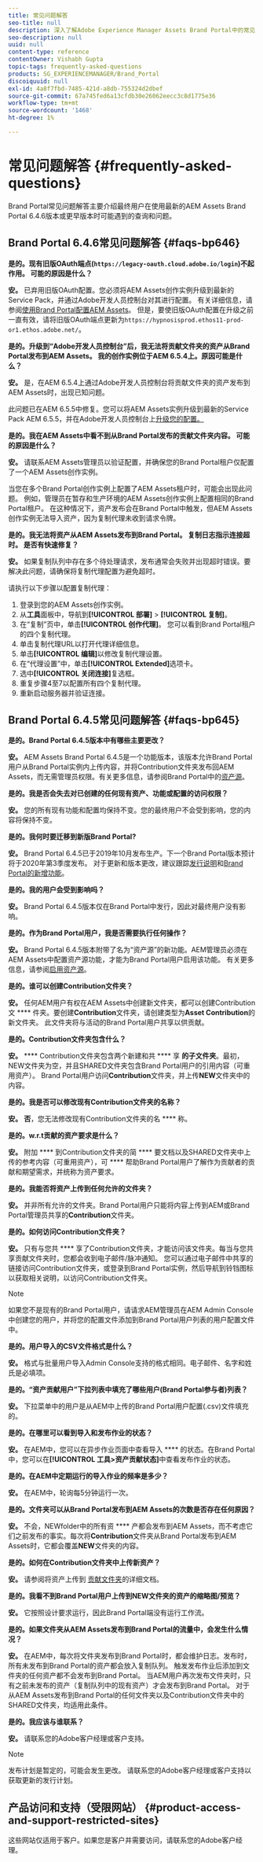 ```yaml
---
title: 常见问题解答
seo-title: null
description: 深入了解Adobe Experience Manager Assets Brand Portal中的常见问题。
seo-description: null
uuid: null
content-type: reference
contentOwner: Vishabh Gupta
topic-tags: frequently-asked-questions
products: SG_EXPERIENCEMANAGER/Brand_Portal
discoiquuid: null
exl-id: 4a8f7fbd-7485-421d-a8db-755324d2dbef
source-git-commit: 67a745fed6a13cfdb30e26062eecc3c8d1775e36
workflow-type: tm+mt
source-wordcount: '1468'
ht-degree: 1%

---
```


# 常见问题解答 {#frequently-asked-questions}

Brand Portal常见问题解答主要介绍最终用户在使用最新的AEM Assets Brand Portal 6.4.6版本或更早版本时可能遇到的查询和问题。


## Brand Portal 6.4.6常见问题解答  {#faqs-bp646}

**是的。现有旧版OAuth端点(`https://legacy-oauth.cloud.adobe.io/login`)不起作用。 可能的原因是什么？**

**安。** 已弃用旧版OAuth配置。您必须将AEM Assets创作实例升级到最新的Service Pack，并通过Adobe开发人员控制台对其进行配置。 有关详细信息，请参阅[使用Brand Portal配置AEM Assets](configure-aem-assets-with-brand-portal.md)。 但是，要使旧版OAuth配置在升级之前一直有效，请将旧版OAuth端点更新为`https://hypnosisprod.ethos11-prod-or1.ethos.adobe.net/`。

<!--
**Ques. I have created a collection using the asset link shared by the administrator. But I am unable to create a share link for my collection. Do I need special permissions to do this?**

**Ans.** The functionality is by design, the viewer users are not permitted to share link for collections as they have limited privileges due to which they cannot add users to create a share link. It is a known issue that the share link for collections is currently visible to the viewer users. This issue will be fixed in the upcoming release, the option to share link for the collections will not be available to the viewer users.    
-->

**是的。升级到“Adobe开发人员控制台”后，我无法将贡献文件夹的资产从Brand Portal发布到AEM Assets。 我的创作实例位于AEM 6.5.4上。原因可能是什么？**

**安。** 是，在AEM 6.5.4上通过Adobe开发人员控制台将贡献文件夹的资产发布到AEM Assets时，出现已知问题。

此问题已在AEM 6.5.5中修复。您可以将AEM Assets实例升级到最新的Service Pack AEM 6.5.5，并在Adobe开发人员控制台上[升级您的配置。](https://experienceleague.adobe.com/docs/experience-manager-65/assets/brandportal/configure-aem-assets-with-brand-portal.html#upgrade-integration-65)

<!--
Broken link of download hotfix, comment out this section until we have the latest URL.

For immediate fix on AEM 6.5.4, it is recommended to [download the hotfix](https://www.adobeaemcloud.com/content/marketplace/marketplaceProxy.html?packagePath=/content/companies/public/adobe/packages/cq650/hotfix/cq-6.5.0-hotfix-33041) and install on your AEM author instance.
-->

**是的。我在AEM Assets中看不到从Brand Portal发布的贡献文件夹内容。 可能的原因是什么？**

**安。** 请联系AEM Assets管理员以验证配置，并确保您的Brand Portal租户仅配置了一个AEM Assets创作实例。

当您在多个Brand Portal创作实例上配置了AEM Assets租户时，可能会出现此问题。 例如，管理员在暂存和生产环境的AEM Assets创作实例上配置相同的Brand Portal租户。 在这种情况下，资产发布会在Brand Portal中触发，但AEM Assets创作实例无法导入资产，因为复制代理未收到请求令牌。


**是的。我无法将资产从AEM Assets发布到Brand Portal。 复制日志指示连接超时。 是否有快速修复？**

**安。** 如果复制队列中存在多个待处理请求，发布通常会失败并出现超时错误。要解决此问题，请确保将复制代理配置为避免超时。

请执行以下步骤以配置复制代理：

1. 登录到您的AEM Assets创作实例。
1. 从&#x200B;**工具**&#x200B;面板中，导航到&#x200B;**[!UICONTROL 部署]** > **[!UICONTROL 复制]**。
1. 在“复制”页中，单击&#x200B;**[!UICONTROL 创作代理]**。 您可以看到Brand Portal租户的四个复制代理。
1. 单击复制代理URL以打开代理详细信息。
1. 单击&#x200B;**[!UICONTROL 编辑]**&#x200B;以修改复制代理设置。
1. 在“代理设置”中，单击&#x200B;**[!UICONTROL Extended]**&#x200B;选项卡。
1. 选中&#x200B;**[!UICONTROL 关闭连接]**&#x200B;复选框。
1. 重复步骤4至7以配置所有四个复制代理。
1. 重新启动服务器并验证连接。


## Brand Portal 6.4.5常见问题解答  {#faqs-bp645}

**是的。Brand Portal 6.4.5版本中有哪些主要更改？**

**安。** AEM Assets Brand Portal 6.4.5是一个功能版本，该版本允许Brand Portal用户从Brand Portal实例内上传内容，并将Contribution文件夹发布回AEM Assets，而无需管理员权限。有关更多信息，请参阅Brand Portal中的[资产源](brand-portal-asset-sourcing.md)。



**是的。我是否会失去对已创建的任何现有资产、功能或配置的访问权限？**

**安。** 您的所有现有功能和配置均保持不变。您的最终用户不会受到影响，您的内容将保持不变。



**是的。我何时要迁移到新版Brand Portal?**

**安。** Brand Portal 6.4.5已于2019年10月发布生产。下一个Brand Portal版本预计将于2020年第3季度发布。
对于更新和版本更改，建议跟踪[发行说明](brand-portal-release-notes.md)和[Brand Portal的新增功能](whats-new.md)。



**是的。我的用户会受到影响吗？**

**安。** Brand Portal 6.4.5版本仅在Brand Portal中发行，因此对最终用户没有影响。



**是的。作为Brand Portal用户，我是否需要执行任何操作？**

**安。** Brand Portal 6.4.5版本附带了名为“资产源”的新功能。AEM管理员必须在AEM Assets中配置资产源功能，才能为Brand Portal用户启用该功能。 有关更多信息，请参阅[启用资产源](brand-portal-asset-sourcing.md)。



**是的。谁可以创建Contribution文件夹？**

**安。** 任何AEM用户有权在AEM Assets中创建新文件夹，都可以创建Contribution文 **** 件夹。要创建&#x200B;**Contribution**&#x200B;文件夹，请创建类型为&#x200B;**Asset Contribution**的新文件夹。
此文件夹将与活动的Brand Portal用户共享以供贡献。



**是的。Contribution文件夹包含什么？**

**安。** **** Contribution文件夹包含两个新建和共 **** 享 **的子文件夹**。最初，NEW文件夹为空，并且SHARED文件夹包含Brand Portal用户的引用内容（可重用资产）。
Brand Portal用户访问**Contribution**&#x200B;文件夹，并上传&#x200B;**NEW**&#x200B;文件夹中的内容。



**是的。我是否可以修改现有Contribution文件夹的名称？**

**安。** **否**，您无法修改现有Contribution文件夹的名 **** 称。



**是的。w.r.t贡献的资产要求是什么？**

**安。** 附加 **** 到Contribution文件夹的简 **** 要文档以及SHARED文件夹中上传的参考内容（可重用资产），可 **** 帮助Brand Portal用户了解作为贡献者的贡献和期望需求，并统称为资产要求。



**是的。我能否将资产上传到任何允许的文件夹？**

**安。** 并非所有允许的文件夹。Brand Portal用户只能将内容上传到AEM或Brand Portal管理员共享的&#x200B;**Contribution**&#x200B;文件夹。



**是的。如何访问Contribution文件夹？**

**安。** 只有与您共 **** 享了Contribution文件夹，才能访问该文件夹。每当与您共享贡献文件夹时，您都会收到电子邮件/脉冲通知。 您可以通过电子邮件中共享的链接访问Contribution文件夹，或登录到Brand Portal实例，然后导航到铃铛图标以获取相关说明，以访问Contribution文件夹。

>[!NOTE]
>
>如果您不是现有的Brand Portal用户，请请求AEM管理员在AEM Admin Console中创建您的用户，并将您的配置文件添加到Brand Portal用户列表的用户配置文件中。

**是的。用户导入的CSV文件格式是什么？**

**安。** 格式与批量用户导入Admin Console支持的格式相同。电子邮件、名字和姓氏是必填项。



**是的。“资产贡献用户”下拉列表中填充了哪些用户(Brand Portal参与者)列表？**

**安。** 下拉菜单中的用户是从AEM中上传的Brand Portal用户配置(.csv)文件填充的。



**是的。在哪里可以看到导入和发布作业的状态？**

**安。** 在AEM中，您可以在异步作业页面中查看导入 **** 的状态。在Brand Portal中，您可以在&#x200B;**[!UICONTROL 工具>资产贡献状态]**&#x200B;中查看发布作业的状态。



**是的。在AEM中定期运行的导入作业的频率是多少？**

**安。** 在AEM中，轮询每5分钟运行一次。



**是的。文件夹可以从Brand Portal发布到AEM Assets的次数是否存在任何原因？**

**安。** 不会，NEWfolder中的所有资 **** 产都会发布到AEM Assets，而不考虑它们之前发布的事实。每次将&#x200B;**Contribution**&#x200B;文件夹从Brand Portal发布到AEM Assets时，它都会覆盖&#x200B;**NEW**&#x200B;文件夹的内容。



**是的。如何在Contribution文件夹中上传新资产？**

**安。** 请参阅将资产上传到 [贡献文件夹](brand-portal-publish-contribution-folder-to-brand-portal.md)的详细文档。



**是的。我看不到Brand Portal用户上传到NEW文件夹的资产的缩略图/预览？**

**安。** 它按照设计要求运行，因此Brand Portal端没有运行工作流。



**是的。如果文件夹从AEM Assets发布到Brand Portal的流量中，会发生什么情况？**

**安。** 在AEM中，每次将文件夹发布到Brand Portal时，都会维护日志。发布时，所有未发布到Brand Portal的资产都会放入复制队列。 触发发布作业后添加到文件夹的任何资产都不会发布到Brand Portal。 当AEM用户再次发布文件夹时，只有之前未发布的资产（复制队列中的现有资产）才会发布到Brand Portal。
对于从AEM Assets发布到Brand Portal的任何文件夹以及Contribution文件夹中的SHARED文件夹，均适用此条件。

**是的。我应该与谁联系？**

**安。** 请联系您的Adobe客户经理或客户支持。

>[!NOTE]
>
>发布计划是暂定的，可能会发生更改。 请联系您的Adobe客户经理或客户支持以获取更新的发行计划。


## 产品访问和支持（受限网站） {#product-access-and-support-restricted-sites}

这些网站仅适用于客户。如果您是客户并需要访问，请联系您的Adobe客户经理。

<!--
* [](https://daycare.day.com) [Product Access](https://login.marketing.adobe.com)

* [Adobe Customer Care](https://helpx.adobe.com/contact.html)
-->
